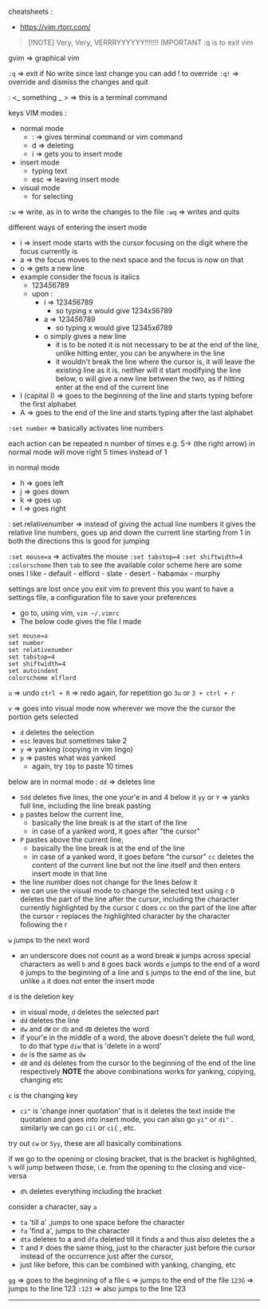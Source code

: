 cheatsheets :
- https://vim.rtorr.com/


> [!NOTE] Very, Very, VERRRYYYYYY!!!!!!! IMPORTANT
> :q is to exit vim


gvim => graphical vim 

`:q` => exit
if
	No write since last change 
	you can add ! to override
`:q!` => override and dismiss the changes and quit

: <_ something _ > => this is a terminal command 

keys 
VIM modes :
- normal mode 
	- : => gives terminal command or vim command 
	- d => deleting 
	- i => gets you to insert mode
- insert mode 
	- typing text
	- esc => leaving insert mode 
- visual mode
	- for selecting 

`:w` => write, as in to write the changes to the file
`:wq` => writes and quits 

different ways of entering the insert mode
- i => insert mode starts with the cursor focusing on the digit where the focus currently is
- a => the focus moves to the next space and the focus is now on that 
- o => gets a new line 
- example consider the focus is italics 
	- 1234*5*6789
	- upon : 
		- i => 1234*5*6789
			- so typing x would give 1234x*5*6789
		- a => 1234*5*6789
			- so typing x would give 12345x*6*789
		- o simply gives a new line
			- it is to be noted it is not necessary to be at the end of the line, unlike hitting enter, you can be anywhere in the line
			- it wouldn't break the line where the cursor is, it will leave the existing line as it is, neither will it start modifying the line below, o will give a new line between the two, as if hitting enter at the end of the current line 
- I (capital I) => goes to the beginning of the line and starts typing before the first alphabet
- A => goes to the end of the line and starts typing after the last alphabet 

`:set number` => basically activates line numbers 

each action can be repeated n number of times 
e.g. 5-> (the right arrow) in normal mode will move right 5 times instead of 1

in normal mode
- h => goes left
- j => goes  down
- k => goes up
- l => goes right 

: set relativenumber => instead of giving the actual line numbers it gives the relative line numbers, goes up and down the current line starting from 1 in both the directions 
this is good for jumping 

`:set mouse=a` => activates the mouse 
`:set tabstop=4`
`:set shiftwidth=4` 
`:colorscheme` then `tab` to see the available color scheme
	here are some ones I like
	- default
	- elflord
	- slate
	- desert
	- habamax
	- murphy

settings are lost once you exit vim
to prevent this you want to have a settings file, a configuration file to save your preferences 
- go to, using vim,  `vim ~/.vimrc`
- The below code gives the file I made 
```vim
set mouse=a
set number
set relativenumber
set tabstop=4
set shiftwidth=4
set autoindent
colorscheme elflord
```


`u` => undo
`ctrl + R` => redo
again, for repetition go `3u` or `3 + ctrl + r` 

`v` => goes into visual mode
now wherever we move the the cursor the portion gets selected 
- `d` deletes the selection 
- `esc` leaves but sometimes take 2
- `y` => yanking (copying in vim lingo)
- `p` => pastes what was yanked
	- again, try `10p` to paste 10 times 

below are in normal mode : 
`dd` => deletes line
- `5dd` deletes five lines, the one your'e in and 4 below it
`yy` or `Y` => yanks full line, including the line break
pasting 
- `p` pastes below the current line, 
	- basically the line break is at the start of the line
	- in case of a yanked word, it goes after "the cursor"
- `P` pastes above the current line, 
	- basically the line break is at the end of the line
	- in case of a yanked word, it goes before "the cursor"
`cc` deletes the content of the current line but not the line itself and then enters insert mode in that line
- the line number does not change for the lines below it 
- we can use the visual mode to change the selected text using `c` 
`D` deletes the part of the line after the cursor, including the character currently highlighted by the cursor 
`C` does `cc` on the part of the line after the cursor
`r` replaces the highlighted character by the character following the r

`w` jumps to the next word
- an underscore does not count as a word break
`W` jumps across special characters as well
`b` and `B` goes back words 
`e` jumps to the end of a word
`0` jumps to the beginning of a line and
`$` jumps to the end of the line, but unlike `a` it does not enter the insert mode


`d` is the deletion key
- in visual mode, `d` deletes the selected part
- `dd` deletes the line
- `dw` and `dW` or `db` and `dB` deletes the word
- if your'e in the middle of a word, the above doesn't delete the full word, to do that type `diw` that is 'delete in a word' 
- `de` is the same as `dw`
- `d0` and `d$` deletes from the cursor to the beginning of the end of the line respectively
**NOTE** the above combinations works for yanking, copying, changing etc

`c` is the changing key
- `ci"` is 'change inner quotation' that is it deletes the text inside the quotation and goes into insert mode, you can also go `yi"` or `di"` . similarly we can go `ci(` or `ci{` , etc.

try out `cw` or `5yy`, these are all basically combinations 

if we go to the opening or closing bracket, that is the bracket is highlighted, `%` will jump between those, i.e. from the opening to the closing and vice-versa 
- `d%` deletes everything including the bracket

consider a character, say `a`
- `ta` 'till a' ,jumps to one space before the character 
- `fa` 'find a', jumps to the character 
- `dta` deletes to a and `dfa` deleted till it finds a and thus also deletes the a
- `T` and `F` does the same thing, just to the character just before the cursor instead of the occurrence just after the cursor, 
- just like before, this can be combined with yanking, changing, etc

`gg` => goes to the beginning of a file 
`G` => jumps to the end of the file 
`123G` => jumps to the line 123
`:123` => also jumps to the line 123



---

